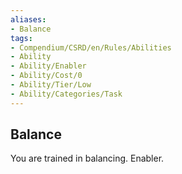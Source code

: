 ```yaml
---
aliases:
- Balance
tags:
- Compendium/CSRD/en/Rules/Abilities
- Ability
- Ability/Enabler
- Ability/Cost/0
- Ability/Tier/Low
- Ability/Categories/Task
---
```


  
## Balance  
You are trained in balancing. Enabler.